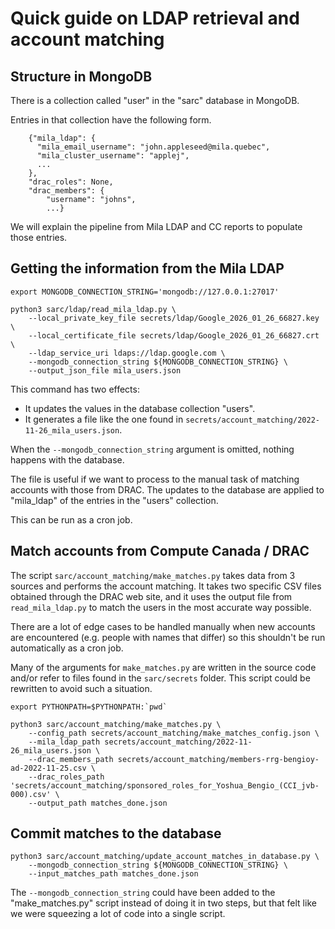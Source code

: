 
# Quick guide on LDAP retrieval and account matching

## Structure in MongoDB

There is a collection called "user" in the "sarc" database in MongoDB.

Entries in that collection have the following form.
```
    {"mila_ldap": {
      "mila_email_username": "john.appleseed@mila.quebec",
      "mila_cluster_username": "applej",
      ...
    },
    "drac_roles": None,
    "drac_members": {
        "username": "johns",
        ...}
```

We will explain the pipeline from Mila LDAP and CC reports to populate those entries.

## Getting the information from the Mila LDAP

```
export MONGODB_CONNECTION_STRING='mongodb://127.0.0.1:27017'

python3 sarc/ldap/read_mila_ldap.py \
    --local_private_key_file secrets/ldap/Google_2026_01_26_66827.key \
    --local_certificate_file secrets/ldap/Google_2026_01_26_66827.crt \
    --ldap_service_uri ldaps://ldap.google.com \
    --mongodb_connection_string ${MONGODB_CONNECTION_STRING} \
    --output_json_file mila_users.json
```

This command has two effects:
- It updates the values in the database collection "users".
- It generates a file like the one found in `secrets/account_matching/2022-11-26_mila_users.json`.

When the `--mongodb_connection_string` argument is omitted, nothing happens with the database.

The file is useful if we want to process to the manual task of matching accounts
with those from DRAC. The updates to the database are applied to "mila_ldap" of
the entries in the "users" collection.

This can be run as a cron job.

## Match accounts from Compute Canada / DRAC

The script `sarc/account_matching/make_matches.py` takes data from 3 sources
and performs the account matching. It takes two specific CSV files obtained
through the DRAC web site, and it uses the output file from `read_mila_ldap.py`
to match the users in the most accurate way possible.

There are a lot of edge cases to be handled manually
when new accounts are encountered (e.g. people with names that differ)
so this shouldn't be run automatically as a cron job.

Many of the arguments for `make_matches.py` are written in the source code
and/or refer to files found in the `sarc/secrets` folder.
This script could be rewritten to avoid such a situation.

```
export PYTHONPATH=$PYTHONPATH:`pwd`

python3 sarc/account_matching/make_matches.py \
    --config_path secrets/account_matching/make_matches_config.json \
    --mila_ldap_path secrets/account_matching/2022-11-26_mila_users.json \
    --drac_members_path secrets/account_matching/members-rrg-bengioy-ad-2022-11-25.csv \
    --drac_roles_path 'secrets/account_matching/sponsored_roles_for_Yoshua_Bengio_(CCI_jvb-000).csv' \
    --output_path matches_done.json
```

## Commit matches to the database

```
python3 sarc/account_matching/update_account_matches_in_database.py \
    --mongodb_connection_string ${MONGODB_CONNECTION_STRING} \
    --input_matches_path matches_done.json
```

The `--mongodb_connection_string` could have been added to the "make_matches.py"
script instead of doing it in two steps, but that felt like we were squeezing
a lot of code into a single script.
